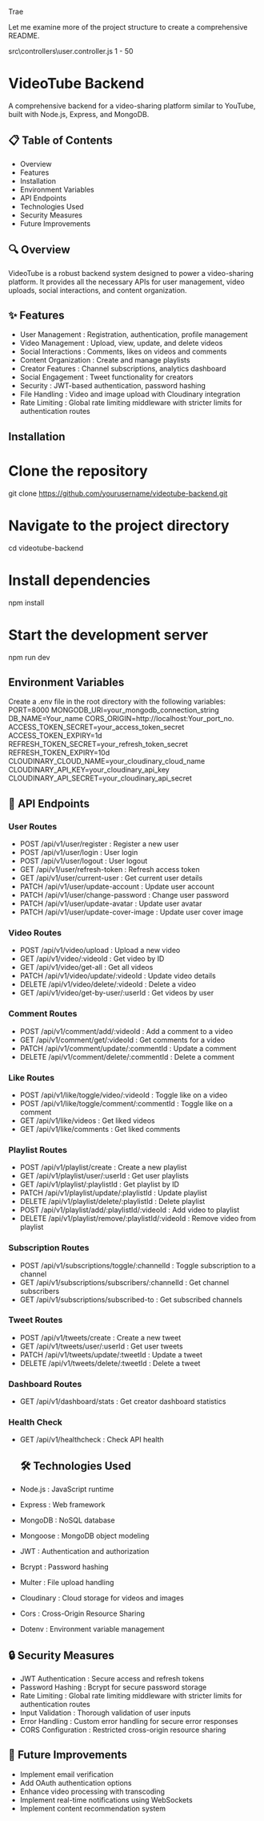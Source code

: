 Trae

Let me examine more of the project structure to create a comprehensive README.

src\controllers\user.controller.js 1 - 50

# VideoTube Backend
A comprehensive backend for a video-sharing platform similar to YouTube, built with Node.js, Express, and MongoDB.

## 📋 Table of Contents
- Overview
- Features
- Installation
- Environment Variables
- API Endpoints
- Technologies Used
- Security Measures
- Future Improvements
## 🔍 Overview
VideoTube is a robust backend system designed to power a video-sharing platform. It provides all the necessary APIs for user management, video uploads, social interactions, and content organization.

## ✨ Features
- User Management : Registration, authentication, profile management
- Video Management : Upload, view, update, and delete videos
- Social Interactions : Comments, likes on videos and comments
- Content Organization : Create and manage playlists
- Creator Features : Channel subscriptions, analytics dashboard
- Social Engagement : Tweet functionality for creators
- Security : JWT-based authentication, password hashing
- File Handling : Video and image upload with Cloudinary integration
- Rate Limiting : Global rate limiting middleware with stricter limits for authentication routes

## Installation
# Clone the repository
git clone https://github.com/yourusername/videotube-backend.git

# Navigate to the project directory
cd videotube-backend

# Install dependencies
npm install

# Start the development server
npm run dev

## Environment Variables
Create a .env file in the root directory with the following variables:
PORT=8000
MONGODB_URI=your_mongodb_connection_string
DB_NAME=Your_name
CORS_ORIGIN=http://localhost:Your_port_no.
ACCESS_TOKEN_SECRET=your_access_token_secret
ACCESS_TOKEN_EXPIRY=1d
REFRESH_TOKEN_SECRET=your_refresh_token_secret
REFRESH_TOKEN_EXPIRY=10d
CLOUDINARY_CLOUD_NAME=your_cloudinary_cloud_name
CLOUDINARY_API_KEY=your_cloudinary_api_key
CLOUDINARY_API_SECRET=your_cloudinary_api_secret

## 📡 API Endpoints
### User Routes
- POST /api/v1/user/register : Register a new user
- POST /api/v1/user/login : User login
- POST /api/v1/user/logout : User logout
- GET /api/v1/user/refresh-token : Refresh access token
- GET /api/v1/user/current-user : Get current user details
- PATCH /api/v1/user/update-account : Update user account
- PATCH /api/v1/user/change-password : Change user password
- PATCH /api/v1/user/update-avatar : Update user avatar
- PATCH /api/v1/user/update-cover-image : Update user cover image
### Video Routes
- POST /api/v1/video/upload : Upload a new video
- GET /api/v1/video/:videoId : Get video by ID
- GET /api/v1/video/get-all : Get all videos
- PATCH /api/v1/video/update/:videoId : Update video details
- DELETE /api/v1/video/delete/:videoId : Delete a video
- GET /api/v1/video/get-by-user/:userId : Get videos by user
### Comment Routes
- POST /api/v1/comment/add/:videoId : Add a comment to a video
- GET /api/v1/comment/get/:videoId : Get comments for a video
- PATCH /api/v1/comment/update/:commentId : Update a comment
- DELETE /api/v1/comment/delete/:commentId : Delete a comment
### Like Routes
- POST /api/v1/like/toggle/video/:videoId : Toggle like on a video
- POST /api/v1/like/toggle/comment/:commentId : Toggle like on a comment
- GET /api/v1/like/videos : Get liked videos
- GET /api/v1/like/comments : Get liked comments
### Playlist Routes
- POST /api/v1/playlist/create : Create a new playlist
- GET /api/v1/playlist/user/:userId : Get user playlists
- GET /api/v1/playlist/:playlistId : Get playlist by ID
- PATCH /api/v1/playlist/update/:playlistId : Update playlist
- DELETE /api/v1/playlist/delete/:playlistId : Delete playlist
- POST /api/v1/playlist/add/:playlistId/:videoId : Add video to playlist
- DELETE /api/v1/playlist/remove/:playlistId/:videoId : Remove video from playlist
### Subscription Routes
- POST /api/v1/subscriptions/toggle/:channelId : Toggle subscription to a channel
- GET /api/v1/subscriptions/subscribers/:channelId : Get channel subscribers
- GET /api/v1/subscriptions/subscribed-to : Get subscribed channels
### Tweet Routes
- POST /api/v1/tweets/create : Create a new tweet
- GET /api/v1/tweets/user/:userId : Get user tweets
- PATCH /api/v1/tweets/update/:tweetId : Update a tweet
- DELETE /api/v1/tweets/delete/:tweetId : Delete a tweet
### Dashboard Routes
- GET /api/v1/dashboard/stats : Get creator dashboard statistics
### Health Check
- GET /api/v1/healthcheck : Check API health

  ## 🛠️ Technologies Used
- Node.js : JavaScript runtime
- Express : Web framework
- MongoDB : NoSQL database
- Mongoose : MongoDB object modeling
- JWT : Authentication and authorization
- Bcrypt : Password hashing
- Multer : File upload handling
- Cloudinary : Cloud storage for videos and images
- Cors : Cross-Origin Resource Sharing
- Dotenv : Environment variable management
## 🔒 Security Measures
- JWT Authentication : Secure access and refresh tokens
- Password Hashing : Bcrypt for secure password storage
- Rate Limiting : Global rate limiting middleware with stricter limits for authentication routes
- Input Validation : Thorough validation of user inputs
- Error Handling : Custom error handling for secure error responses
- CORS Configuration : Restricted cross-origin resource sharing
## 🚧 Future Improvements
- Implement email verification
- Add OAuth authentication options
- Enhance video processing with transcoding
- Implement real-time notifications using WebSockets
- Implement content recommendation system
